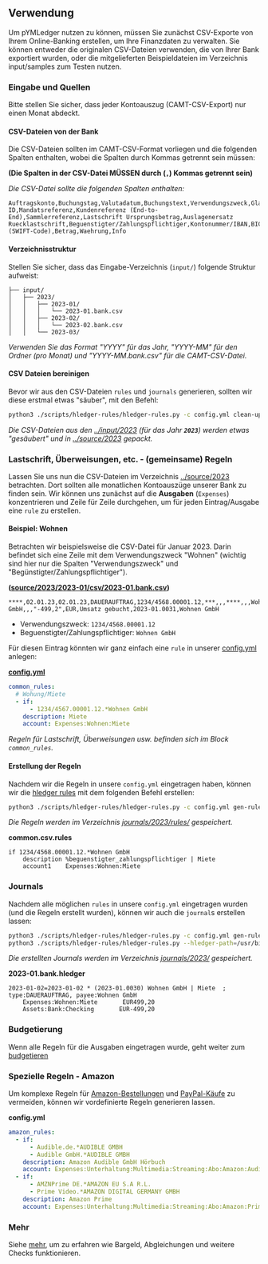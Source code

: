 ## Verwendung

Um pYMLedger nutzen zu können, müssen Sie zunächst CSV-Exporte von Ihrem Online-Banking erstellen, um Ihre Finanzdaten zu verwalten. Sie können entweder die originalen CSV-Dateien verwenden, die von Ihrer Bank exportiert wurden, oder die mitgelieferten Beispieldateien im Verzeichnis input/samples zum Testen nutzen.

### Eingabe und Quellen

Bitte stellen Sie sicher, dass jeder Kontoauszug (CAMT-CSV-Export) nur einen Monat abdeckt.

#### CSV-Dateien von der Bank

Die CSV-Dateien sollten im CAMT-CSV-Format vorliegen und die folgenden Spalten enthalten, wobei die Spalten durch Kommas getrennt sein müssen:

**(Die Spalten in der CSV-Datei MÜSSEN durch (`,`) Kommas getrennt sein)**

_Die CSV-Datei sollte die folgenden Spalten enthalten:_
```csv
Auftragskonto,Buchungstag,Valutadatum,Buchungstext,Verwendungszweck,Glaeubiger ID,Mandatsreferenz,Kundenreferenz (End-to-End),Sammlerreferenz,Lastschrift Ursprungsbetrag,Auslagenersatz Ruecklastschrift,Beguenstigter/Zahlungspflichtiger,Kontonummer/IBAN,BIC (SWIFT-Code),Betrag,Waehrung,Info
```

#### Verzeichnisstruktur

Stellen Sie sicher, dass das Eingabe-Verzeichnis (`input/`) folgende Struktur aufweist:

```
├── input/
│   ├── 2023/
│   │   ├── 2023-01/
│   │   │   └── 2023-01.bank.csv
│   │   ├── 2023-02/
│   │   │   └── 2023-02.bank.csv
│   │   └── 2023-03/
```

_Verwenden Sie das Format "YYYY" für das Jahr, "YYYY-MM" für den Ordner (pro Monat) und "YYYY-MM.bank.csv" für die CAMT-CSV-Datei._

#### CSV Dateien bereinigen

Bevor wir aus den CSV-Dateien `rules` und `journals` generieren, sollten wir diese erstmal etwas "säuber", mit den Befehl:

```bash
python3 ./scripts/hledger-rules/hledger-rules.py -c config.yml clean-up-csv 2023
```

_Die CSV-Dateien aus den [../input/2023](input/2023) (für das Jahr **`2023`**) werden etwas "gesäubert" und in [../source/2023](source/2023/) gepackt._



### Lastschrift, Überweisungen, etc. - (gemeinsame) Regeln

Lassen Sie uns nun die CSV-Dateien im Verzeichnis [../source/2023](source/2023/) betrachten. Dort sollten alle monatlichen Kontoauszüge unserer Bank zu finden sein.
Wir können uns zunächst auf die **Ausgaben** (`Expenses`) konzentrieren und Zeile für Zeile durchgehen, um für jeden Eintrag/Ausgabe eine `rule` zu erstellen.

#### Beispiel: Wohnen

Betrachten wir beispielsweise die CSV-Datei für Januar 2023. Darin befindet sich eine Zeile mit dem Verwendungszweck "Wohnen" (wichtig sind hier nur die Spalten "Verwendungszweck" und "Begünstigter/Zahlungspflichtiger").

**([source/2023/2023-01/csv/2023-01.bank.csv](../source/2023/2023-01/csv/2023-01.bank.csv))**
```csv
****,02.01.23,02.01.23,DAUERAUFTRAG,1234/4568.00001.12,***,,,****,,,Wohnen GmbH,,,"-499,2",EUR,Umsatz gebucht,2023-01.0031,Wohnen GmbH
```

* Verwendungszweck: `1234/4568.00001.12`
* Beguenstigter/Zahlungspflichtiger: `Wohnen GmbH`

Für diesen Eintrag könnten wir ganz einfach eine `rule` in unserer [config.yml](config.yml) anlegen:

**[config.yml](config.yml)**
```yml
common_rules:
  # Wohung/Miete 
  - if:
      - 1234/4567.00001.12.*Wohnen GmbH
    description: Miete
    account: Expenses:Wohnen:Miete
```

_Regeln für Lastschrift, Überweisungen usw. befinden sich im Block `common_rules`._




#### Erstellung der Regeln

Nachdem wir die Regeln in unsere `config.yml` eingetragen haben, können wir die [hledger rules](https://hledger.org/1.29/hledger.html#csv-rules-cheatsheet) mit dem folgenden Befehl erstellen:

```bash
python3 ./scripts/hledger-rules/hledger-rules.py -c config.yml gen-rules 2023
```

_Die Regeln werden im Verzeichnis [journals/2023/rules/](../journals/2023/rules) gespeichert._

**common.csv.rules**
```journal
if 1234/4568.00001.12.*Wohnen GmbH
    description %beguenstigter_zahlungspflichtiger | Miete
    account1    Expenses:Wohnen:Miete      
```


### Journals

Nachdem alle möglichen `rules` in unsere `config.yml` eingetragen wurden (und die Regeln erstellt wurden), können wir auch die `journal`s erstellen lassen:

```bash
python3 ./scripts/hledger-rules/hledger-rules.py -c config.yml gen-rules 2023
python3 ./scripts/hledger-rules/hledger-rules.py --hledger-path=/usr/bin/hledger -c config.yml gen-year 2023
```

_Die erstellten Journals werden im Verzeichnis [journals/2023/](../journals/2023) gespeichert._

**2023-01.bank.hledger**
```hledger
2023-01-02=2023-01-02 * (2023-01.0030) Wohnen GmbH | Miete  ; type:DAUERAUFTRAG, payee:Wohnen GmbH
    Expenses:Wohnen:Miete       EUR499,20
    Assets:Bank:Checking       EUR-499,20
```



### Budgetierung

Wenn alle Regeln für die Ausgaben eingetragen wurde, geht weiter zum [budgetieren](BUDGET.md)


### Spezielle Regeln - Amazon

Um komplexe Regeln für [Amazon-Bestellungen](AMAZON.md) und [PayPal-Käufe](PAYPAL.md) zu vermeiden, können wir vordefinierte Regeln generieren lassen.

**config.yml**
```yml
amazon_rules:
  - if: 
      - Audible.de.*AUDIBLE GMBH
      - Audible GmbH.*AUDIBLE GMBH
    description: Amazon Audible GmbH Hörbuch
    account: Expenses:Unterhaltung:Multimedia:Streaming:Abo:Amazon:Audible
  - if: 
      - AMZNPrime DE.*AMAZON EU S.A R.L.
      - Prime Video.*AMAZON DIGITAL GERMANY GMBH
    description: Amazon Prime
    account: Expenses:Unterhaltung:Multimedia:Streaming:Abo:Amazon:Prime
```


### Mehr

Siehe [mehr](MORE.md), um zu erfahren wie Bargeld, Abgleichungen und weitere Checks funktionieren.